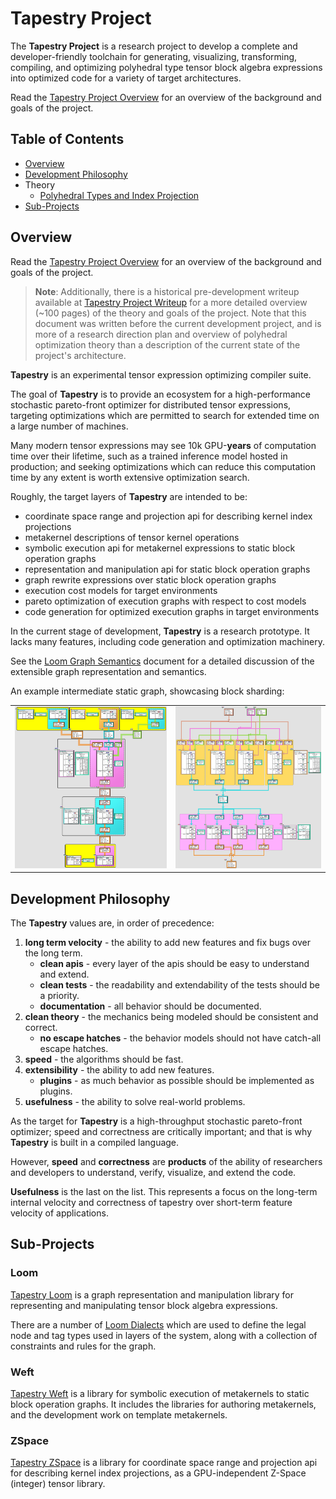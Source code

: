 # Tapestry Project

The **Tapestry Project** is a research project to develop a complete and developer-friendly
toolchain for generating, visualizing, transforming, compiling, and optimizing polyhedral type
tensor block algebra expressions into optimized code for a variety of target architectures.

Read the [Tapestry Project Overview](TapestryProjectOverview.md) for an overview of the background
and goals of the project.

## Table of Contents

- [Overview](#overview)
- [Development Philosophy](#development-philosophy)
- Theory
  - [Polyhedral Types and Index Projection](PolyhedralTypesAndIndexProjection.md)
- [Sub-Projects](#sub-projects)

## Overview

Read the [Tapestry Project Overview](TapestryProjectOverview.md) for an overview of the background
and goals of the project.

> **Note**: Additionally, there is a historical pre-development writeup available at
> [Tapestry Project Writeup](https://crutcher.github.io/Tapestry/) for a more detailed overview
> (~100 pages) of the theory and goals of the project. Note that this document was written before
> the current development project, and is more of a research direction plan and overview of
> polyhedral optimization theory than a description of the current state of the project's
> architecture.

**Tapestry** is an experimental tensor expression optimizing compiler suite.

The goal of **Tapestry** is to provide an ecosystem for a high-performance stochastic pareto-front
optimizer for distributed tensor expressions, targeting optimizations which are permitted to search
for extended time on a large number of machines.

Many modern tensor expressions may see 10k GPU-**years** of computation time over their lifetime,
such as a trained inference model hosted in production; and seeking optimizations which can reduce
this computation time by any extent is worth extensive optimization search.

Roughly, the target layers of **Tapestry** are intended to be:

- coordinate space range and projection api for describing kernel index projections
- metakernel descriptions of tensor kernel operations
- symbolic execution api for metakernel expressions to static block operation graphs
- representation and manipulation api for static block operation graphs
- graph rewrite expressions over static block operation graphs
- execution cost models for target environments
- pareto optimization of execution graphs with respect to cost models
- code generation for optimized execution graphs in target environments

In the current stage of development, **Tapestry** is a research prototype. It lacks many features,
including code generation and optimization machinery.

See the [Loom Graph Semantics](LoomGraphSemantics.md) document for a detailed discussion of the
extensible graph representation and semantics.

An example intermediate static graph, showcasing block sharding:

<table cellborder="0">
  <tr>
    <td>
      <div style="width: 100%; margin: auto">
        <img alt="linear.relu" src="media/linear.relu.ortho.jpg"/>
      </div>
    </td>
    <td>
      <div style="width: 100%; margin: auto">
        <img alt="linear.relu.4x" src="media/linear.relu.4x.ortho.jpg"/>
      </div>
    </td>
  </tr>
</table>

## Development Philosophy

The **Tapestry** values are, in order of precedence:

1. **long term velocity** - the ability to add new features and fix bugs over the long term.
   - **clean apis** - every layer of the apis should be easy to understand and extend.
   - **clean tests** - the readability and extendability of the tests should be a priority.
   - **documentation** - all behavior should be documented.
2. **clean theory** - the mechanics being modeled should be consistent and correct.
   - **no escape hatches** - the behavior models should not have catch-all escape hatches.
3. **speed** - the algorithms should be fast.
4. **extensibility** - the ability to add new features.
   - **plugins** - as much behavior as possible should be implemented as plugins.
5. **usefulness** - the ability to solve real-world problems.

As the target for **Tapestry** is a high-throughput stochastic pareto-front optimizer; speed and
correctness are critically important; and that is why **Tapestry** is built in a compiled language.

However, **speed** and **correctness** are **products** of the ability of researchers and developers
to understand, verify, visualize, and extend the code.

**Usefulness** is the last on the list. This represents a focus on the long-term internal velocity
and correctness of tapestry over short-term feature velocity of applications.

## Sub-Projects

### Loom

[Tapestry Loom](TapestryLoom.md) is a graph representation and manipulation library for representing
and manipulating tensor block algebra expressions.

There are a number of [Loom Dialects](dialects/README.md) which are used to define the legal node
and tag types used in layers of the system, along with a collection of constraints and rules for the
graph.

### Weft

[Tapestry Weft](TapestryWeft.md) is a library for symbolic execution of metakernels to static block
operation graphs. It includes the libraries for authoring metakernels, and the development work on
template metakernels.

### ZSpace

[Tapestry ZSpace](TapestryZSpace.md) is a library for coordinate space range and projection api for
describing kernel index projections, as a GPU-independent Z-Space (integer) tensor library.
